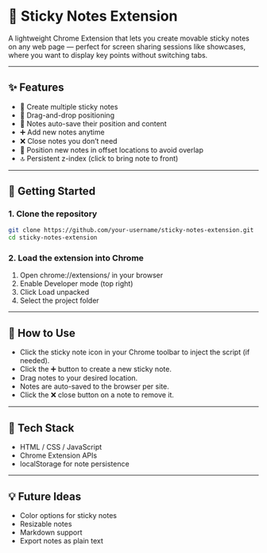 # 📌 Sticky Notes Extension

A lightweight Chrome Extension that lets you create movable sticky notes on any web page — perfect for screen sharing sessions like showcases, where you want to display key points without switching tabs.

---

## ✨ Features

- 📝 Create multiple sticky notes
- 🧲 Drag-and-drop positioning
- 💾 Notes auto-save their position and content
- ➕ Add new notes anytime
- ❌ Close notes you don’t need
- 🔄 Position new notes in offset locations to avoid overlap
- 🔝 Persistent z-index (click to bring note to front)

---

## 🚀 Getting Started

### 1. Clone the repository

```bash
git clone https://github.com/your-username/sticky-notes-extension.git
cd sticky-notes-extension
```

###  2. Load the extension into Chrome
1.	Open chrome://extensions/ in your browser
2.	Enable Developer mode (top right)
3.	Click Load unpacked
4.	Select the project folder

---
## 🧪 How to Use

- Click the sticky note icon in your Chrome toolbar to inject the script (if needed).
- Click the ➕ button to create a new sticky note.
- Drag notes to your desired location.
- Notes are auto-saved to the browser per site.
- Click the ❌ close button on a note to remove it.

---
## 🔧 Tech Stack
- HTML / CSS / JavaScript
- Chrome Extension APIs
- localStorage for note persistence

---
## 💡 Future Ideas
-	Color options for sticky notes
-	Resizable notes
-	Markdown support
-	Export notes as plain text